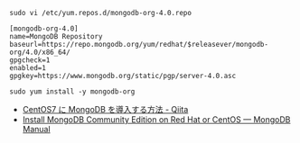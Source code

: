 
```
sudo vi /etc/yum.repos.d/mongodb-org-4.0.repo
```

```
[mongodb-org-4.0]
name=MongoDB Repository
baseurl=https://repo.mongodb.org/yum/redhat/$releasever/mongodb-org/4.0/x86_64/
gpgcheck=1
enabled=1
gpgkey=https://www.mongodb.org/static/pgp/server-4.0.asc
```

```
sudo yum install -y mongodb-org
```

* [CentOS7 に MongoDB を導入する方法 - Qiita](https://qiita.com/tomy0610/items/f540150ac8acaa47ff66)
* [Install MongoDB Community Edition on Red Hat or CentOS — MongoDB Manual](https://docs.mongodb.com/manual/tutorial/install-mongodb-on-red-hat/)
